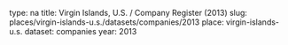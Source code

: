 type: na
title: Virgin Islands, U.S. / Company Register (2013)
slug: places/virgin-islands-u.s./datasets/companies/2013
place: virgin-islands-u.s.
dataset: companies
year: 2013
